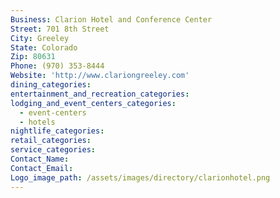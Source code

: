 ```yaml
---
Business: Clarion Hotel and Conference Center
Street: 701 8th Street
City: Greeley
State: Colorado
Zip: 80631
Phone: (970) 353-8444
Website: 'http://www.clariongreeley.com'
dining_categories:
entertainment_and_recreation_categories:
lodging_and_event_centers_categories:
  - event-centers
  - hotels
nightlife_categories:
retail_categories:
service_categories:
Contact_Name:
Contact_Email:
Logo_image_path: /assets/images/directory/clarionhotel.png
---
```



